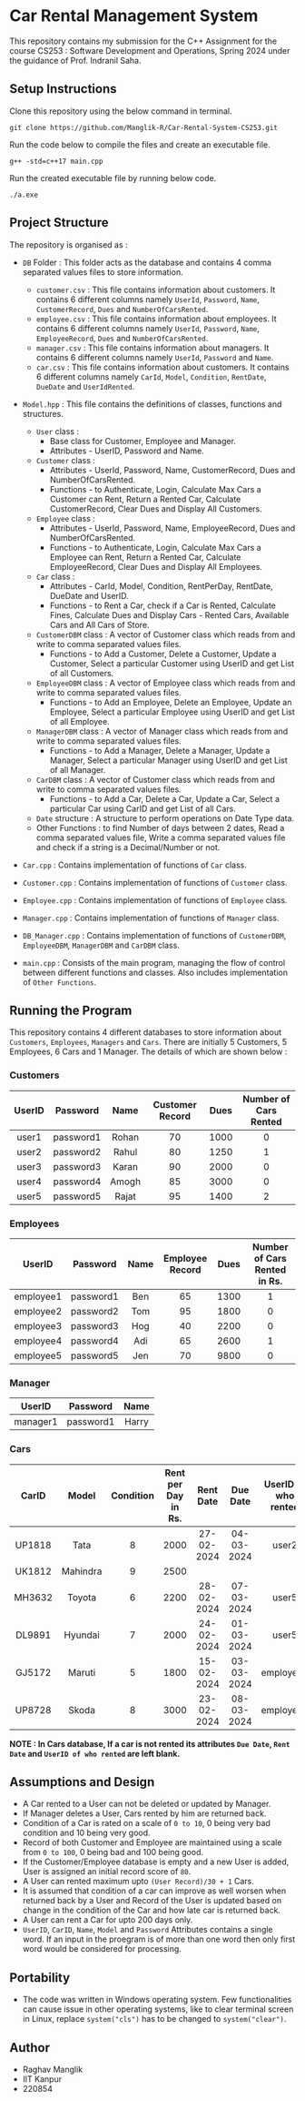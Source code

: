 # Car Rental Management System
This repository contains my submission for the C++ Assignment for the course CS253 : Software Development and Operations, Spring 2024 under the guidance of Prof. Indranil Saha.

## Setup Instructions
Clone this repository using the below command in terminal.
```
git clone https://github.com/Manglik-R/Car-Rental-System-CS253.git
```
Run the code below to compile the files and create an executable file.
```
g++ -std=c++17 main.cpp
```
Run the created executable file by running below code.
```
./a.exe
```

## Project Structure

The repository is organised as : 
- `DB` Folder : This folder acts as the database and contains 4 comma separated values files to store information.
  - `customer.csv` : This file contains information about customers. It contains 6 different columns namely `UserId`, `Password`, `Name`, `CustomerRecord`, `Dues` and `NumberOfCarsRented`.
  - `employee.csv` : This file contains information about employees. It contains 6 different columns namely `UserId`, `Password`, `Name`, `EmployeeRecord`, `Dues` and `NumberOfCarsRented`.
  - `manager.csv` : This file contains information about managers. It contains 6 different columns namely `UserId`, `Password` and `Name`.
  - `car.csv` : This file contains information about customers. It contains 6 different columns namely `CarId`, `Model`, `Condition`, `RentDate`, `DueDate` and `UserIdRented`.

- `Model.hpp` : This file contains the definitions of classes, functions and structures.
  - `User` class :
    - Base class for Customer, Employee and Manager.
    - Attributes - UserID, Password and Name.
  - `Customer` class :
    - Attributes - UserId, Password, Name, CustomerRecord, Dues and NumberOfCarsRented.
    - Functions - to Authenticate, Login, Calculate Max Cars a Customer can Rent, Return a Rented Car, Calculate CustomerRecord, Clear Dues and Display All Customers.
  - `Employee` class :
    - Attributes - UserId, Password, Name, EmployeeRecord, Dues and NumberOfCarsRented.
    - Functions - to Authenticate, Login, Calculate Max Cars a Employee can Rent, Return a Rented Car, Calculate EmployeeRecord, Clear Dues and Display All Employees.
  - `Car` class :
    - Attributes - CarId, Model, Condition, RentPerDay, RentDate, DueDate and UserID.
    - Functions - to Rent a Car, check if a Car is Rented, Calculate Fines, Calculate Dues and Display Cars - Rented Cars, Available Cars and All Cars of Store. 
  - `CustomerDBM` class : A vector of Customer class which reads from and write to comma separated values files.
    - Functions - to Add a Customer, Delete a Customer, Update a Customer, Select a particular Customer using UserID and get List of all Customers.
  - `EmployeeDBM` class : A vector of Employee class which reads from and write to comma separated values files.
    - Functions - to Add an Employee, Delete an Employee, Update an Employee, Select a particular Employee using UserID and get List of all Employee.
  - `ManagerDBM` class : A vector of Manager class which reads from and write to comma separated values files.
    - Functions - to Add a Manager, Delete a Manager, Update a Manager, Select a particular Manager using UserID and get List of all Manager.
  - `CarDBM` class : A vector of Customer class which reads from and write to comma separated values files.
    - Functions - to Add a Car, Delete a Car, Update a Car, Select a particular Car using CarID and get List of all Cars.
  - `Date` structure : A structure to perform operations on Date Type data.
  - Other Functions : to find Number of days between 2 dates, Read a comma separated values file, Write a comma separated values file and check if a string is a Decimal/Number or not.

- `Car.cpp` : Contains implementation of functions of `Car` class.
- `Customer.cpp` : Contains implementation of functions of `Customer` class.
- `Employee.cpp` : Contains implementation of functions of `Employee` class.
- `Manager.cpp` : Contains implementation of functions of `Manager` class.
- `DB_Manager.cpp` : Contains implementation of functions of `CustomerDBM`, `EmployeeDBM`, `ManagerDBM` and `CarDBM` class.
- `main.cpp` : Consists of the main program, managing the flow of control between different functions and classes. Also includes implementation of `Other Functions`.


## Running the Program
This repository contains 4 different databases to store information about `Customers`, `Employees`, `Managers` and `Cars`.
There are initially 5 Customers, 5 Employees, 6 Cars and 1 Manager. The details of which are shown below :

### Customers
| UserID  | Password | Name  | Customer Record |  Dues  | Number of Cars Rented |
| :-------------: | :-------------: | :-------------: | :-------------: | :-------------: | :-------------: |
| user1 | password1  | Rohan | 70 | 1000 | 0 |
| user2 | password2  | Rahul | 80 | 1250 | 1 |
| user3 | password3  | Karan | 90 | 2000 | 0 |
| user4 | password4  | Amogh | 85 | 3000 | 0 |
| user5 | password5  | Rajat | 95 | 1400 | 2 |

### Employees
| UserID  | Password | Name  | Employee Record |  Dues  | Number of Cars Rented in Rs. |
| :-------------: | :-------------: | :-------------: | :-------------: | :-------------: | :-------------: |
| employee1 | password1  | Ben | 65 | 1300 | 1 |
| employee2 | password2  | Tom | 95 | 1800 | 0 |
| employee3 | password3  | Hog | 40 | 2200 | 0 |
| employee4 | password4  | Adi | 65 | 2600 | 1 |
| employee5 | password5  | Jen | 70 | 9800 | 0 |

### Manager
| UserID  | Password | Name  |
| :-------------: | :-------------: | :-------------: |
| manager1 | password1  | Harry |

### Cars
| CarID  | Model | Condition  | Rent per Day in Rs. |  Rent Date  | Due Date | UserID of who rented |
| :-------------: | :-------------: | :-------------: | :-------------: | :-------------: | :-----------: | :-----------: |
| UP1818 | Tata | 8 | 2000 | 27-02-2024 | 04-03-2024 | user2 |
| UK1812 | Mahindra | 9 | 2500 |  |  |  |
| MH3632 | Toyota | 6 | 2200 | 28-02-2024 | 07-03-2024 | user5 |
| DL9891 | Hyundai | 7 | 2000 | 24-02-2024 | 01-03-2024 | user5 |
| GJ5172 | Maruti | 5 | 1800 | 15-02-2024 | 03-03-2024 | employee1 |
| UP8728 | Skoda | 8 | 3000 | 23-02-2024 | 08-03-2024 | employee4 |

**NOTE : In Cars database, If a car is not rented its attributes `Due Date`, `Rent Date` and `UserID of who rented` are left blank.**

## Assumptions and Design 

- A Car rented to a User can not be deleted or updated by Manager.
- If Manager deletes a User, Cars rented by him are returned back.
- Condition of a Car is rated on a scale of `0 to 10`, 0 being very bad condition and 10 being very good.
- Record of both Customer and Employee are maintained using a scale from `0 to 100`, 0 being bad and 100 being good.
-  If the Customer/Employee database is empty and a new User is added, User is assigned an initial record score of `80`.
- A User can rented maximum upto `(User Record)/30 + 1` Cars.
- It is assumed that condition of a car can improve as well worsen when returned back by a User and Record of the User is updated based on change in the condition of the Car and how late car is returned back.
- A User can rent a Car for upto 200 days only.
- `UserID`, `CarID`, `Name`, `Model` and `Password` Attributes contains a single word. If an input in the proegram is of more than one word then only first word would be considered for processing.

## Portability 

- The code was written in Windows operating system. Few functionalities can cause issue in other operating systems, like to clear terminal screen in Linux, replace `system("cls")` has to be changed to `system("clear")`.

## Author
- Raghav Manglik
- IIT Kanpur
- 220854 




